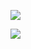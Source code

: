 [![](https://img.shields.io/badge/Email-xdd2026%40qq.com-green)](http://mail.qq.com/cgi-bin/qm_share?t=qm_mailme&email=gfnl5bOxs7fB8PCv4u7s)

[![](https://img.shields.io/badge/QQ-1837990190-brightgreen)](http://wpa.qq.com/msgrd?v=1&uin=1837990190&site=qq&menu=yes)